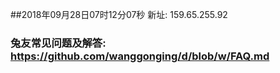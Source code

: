 ##2018年09月28日07时12分07秒 新址: 159.65.255.92
### 兔友常见问题及解答: https://github.com/wanggonging/d/blob/w/FAQ.md
